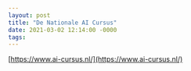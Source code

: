 ```yaml
---
layout: post
title: "De Nationale AI Cursus"
date: 2021-03-02 12:14:00 -0000
tags:
---
```


[https://www.ai-cursus.nl/](https://www.ai-cursus.nl/)